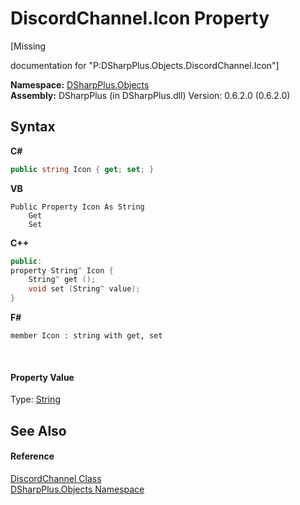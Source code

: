 # DiscordChannel.Icon Property 
 

\[Missing <summary> documentation for "P:DSharpPlus.Objects.DiscordChannel.Icon"\]

**Namespace:**&nbsp;<a href="b70db947-75ff-488f-5245-350c6ca1e522">DSharpPlus.Objects</a><br />**Assembly:**&nbsp;DSharpPlus (in DSharpPlus.dll) Version: 0.6.2.0 (0.6.2.0)

## Syntax

**C#**<br />
``` C#
public string Icon { get; set; }
```

**VB**<br />
``` VB
Public Property Icon As String
	Get
	Set
```

**C++**<br />
``` C++
public:
property String^ Icon {
	String^ get ();
	void set (String^ value);
}
```

**F#**<br />
``` F#
member Icon : string with get, set

```

<br />

#### Property Value
Type: <a href="http://msdn2.microsoft.com/en-us/library/s1wwdcbf" target="_blank">String</a>

## See Also


#### Reference
<a href="44f2ec35-aa98-9c68-225e-7c35b7ee1739">DiscordChannel Class</a><br /><a href="b70db947-75ff-488f-5245-350c6ca1e522">DSharpPlus.Objects Namespace</a><br />